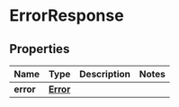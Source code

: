 
# ErrorResponse

## Properties
Name | Type | Description | Notes
------------ | ------------- | ------------- | -------------
**error** | [**Error**](Error.md) |  | 




